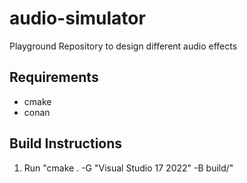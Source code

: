 # audio-simulator
Playground Repository to design different audio effects

## Requirements

- cmake
- conan

## Build Instructions

1) Run "cmake . -G "Visual Studio 17 2022" -B build/"